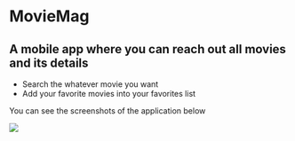 # MovieMag
## A mobile app where you can reach out all movies and its details 
- Search the whatever movie you want
- Add your favorite movies into your favorites list

You can see the screenshots of the application below

<img src=“Images/MovieMag1.png“ width=“100“ height=“100“ >




